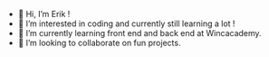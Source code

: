 - 👋 Hi, I’m Erik !
- 👀 I’m interested in coding and currently still learning a lot !
- 🌱 I’m currently learning front end and back end at Wincacademy.
- 💞️ I’m looking to collaborate on fun projects.

<!---
rikwritescode/rikwritescode is a ✨ special ✨ repository because its `README.md` (this file) appears on your GitHub profile.
You can click the Preview link to take a look at your changes.
--->
